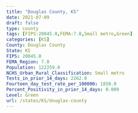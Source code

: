 ```yaml
---
title: "Douglas County, KS"
date: 2021-07-09
draft: false
type: county
tags: [FIPS:20045.0,FEMA:7.0,Small metro,Green]
categories: [KS]
County: Douglas County
State: KS
FIPS: 20045.0
FEMA_Region: 7.0
Population: 122259.0
NCHS_Urban_Rural_Classification: Small metro
Tests_in_prior_14_days: 2262.0
Fourteen_day_test_rate_per_100000: 1850.0
Percent_Positivity_in_prior_14_days: 0.009
Level: Green
url: /states/KS/douglas-county
---
```



